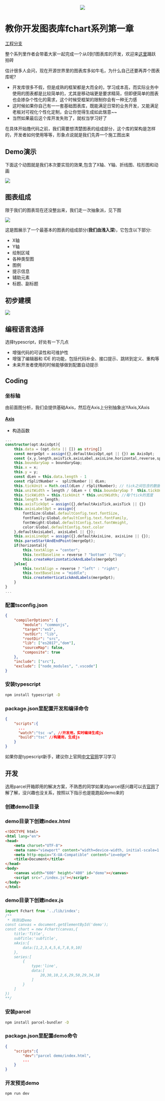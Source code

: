 
<p align="center">
    <img  src="https://img.alicdn.com/tfs/TB1tTS0ShnaK1RjSZFtXXbC2VXa-200-147.svg"><br/>
</p>

# 教你开发图表库fchart系列第一章

[工程分支](https://github.com/sheweichun/fchart/blob/Chapter_One/dev_doc/Chapter_One.md)

整个系列里作者会带着大家一起完成一个从0到1图表库的开发，欢迎来[这里](https://github.com/sheweichun/fchart)踊跃拍砖

估计很多人会问，现在开源世界里的图表库多如牛毛，为什么自己还要再弄个图表库呢?
* 开发库很多不假，但是成熟的框架都是大而全的，学习成本高，而实际业务中使用的图表都是比较简单的，尤其是移动端更是要求精简，但即便简单的图表也会掺杂个性化的需求，这个时候受框架的限制你会有一种无力感
* 这时候如果你自己有一一套基础图表库，既能满足日常的业务开发，又能满足老板对可视化个性化定制，会让你觉得生成如此惬意~~
* 当然如果最后这个库开发失败了，就权当学习好了


在具体开始撸代码之前，我们需要想清楚图表的组成部分，这个库的架构是怎样的，开发者如何使用等等，形象点说就是我们先弄一个施工图出来


## Demo演示
下面这个动图就是我们本次要实现的效果,包含了X轴、Y轴、折线图、柱形图和动画

![](./demo.gif)


## 图表组成

限于我们的图表现在还没整出来，我们走一次抽象派，见下图

![](https://img.alicdn.com/tfs/TB1O4K0QmzqK1RjSZFLXXcn2XXa-934-426.png)

这是图展示了一个最基本的图表的组成部分(**我们由浅入深**)，它包含以下部分:

* X轴
* Y轴
* 绘制区域
* 各种类型图
* 图例
* 提示信息
* 辅助元素
* 标题、副标题


## 初步建模


![](https://img.alicdn.com/tfs/TB1L5xKQAvoK1RjSZFwXXciCFXa-1768-904.png)



## 编程语言选择

选择typescript，好处有一下几点
* 增强代码的可读性和可维护性
* 增强了编辑器和 IDE 的功能，包括代码补全、接口提示、跳转到定义、重构等
* 未来开发者使用的时候能够做到配置自动提示



## Coding

### 坐标轴

由前面图分析，我们会提供基础Axis，然后在Axis上分别抽象出YAxis,XAxis

#### [Axis]((https://github.com/sheweichun/fchart/blob/a8fd713e0d3939cea8bb65bdad44ed7ca82f3fc4/src/widgets/axis.ts#L212))

* 构造函数

```typescript
...
constructor(opt:AxisOpt){
    this.data = (opt.data || []) as string[]
    const mergeOpt = assign({},defaultAxisOpt,opt || {}) as AxisOpt;
    const {x,y,length,axisTick,axisLabel,axisLine,horizontal,reverse,splitNumber,boundaryGap} = mergeOpt;
    this.boundaryGap = boundaryGap;
    this.x = x;
    this.y = y; 
    const dLen = this.data.length - 1
    const rSplitNumber =  splitNumber || dLen;
    this.tickUnit = Math.ceil(dLen / rSplitNumber); // tick之间包含的数据点个数,不包含最后一个
    this.unitWidth = length / (dLen + ( this.boundaryGap ?  this.tickUnit : 0)); //每个数据点之间的距离
    this.tickWidth = this.tickUnit * this.unitWidth; //每个tick的宽度
    this.length = length;
    this.axisTickOpt = assign({},defaultAxisTick,axisTick || {})
    this.axisLabelOpt = assign({
        fontSize:Global.defaultConfig.text.fontSize,
        fontFamily:Global.defaultConfig.text.fontFamily,
        fontWeight:Global.defaultConfig.text.fontWeight,
        color:Global.defaultConfig.text.color
    },defaultAxisLabel, axisLabel || {});
    this.axisLineOpt = assign({},defaultAxisLine, axisLine || {});
    this.parseStartAndEndPoint(mergeOpt);
    if(horizontal){
        this.textAlign = "center";
        this.textBaseline = reverse ? "bottom" : "top";
        this.createHorizontatickAndLabels(mergeOpt)
    }else{
        this.textAlign = reverse ? "left" : "right";
        this.textBaseline = "middle";
        this.createVerticatickAndLabels(mergeOpt);
    }
}
...
```

###


### 配置tsconfig.json
```json
{
	"compilerOptions": {
		"module": "commonjs",
		"target":"es5",
		"outDir": "lib",
		"rootDir": "src",
		"lib": ["es2017","dom"],
		"sourceMap": false,
		"composite": true
	},
	"include": ["src"],
	"exclude": ["node_modules", ".vscode"]
}
```

### 安装typescript
```bash
npm install typescript -D
```







### package.json里配置开发和编译命令
```json
{
    "scripts":{
      ...
      "watch":"tsc -w", //开发用，实时编译生成js
      "build":"tsc" //构建用，生成js
    }
}
```

如果你是typescript新手，建议你上官网[中文官网](https://www.tslang.cn/)学习学习

## 开发

选用parcel开箱即用的解决方案，不熟悉的同学如果对parcel感兴趣可以去[官网](https://parceljs.org)了解了解，没兴趣也没关系，按照以下指示也是能跑起demo来的



### 创建demo目录

### demo目录下创建index.html

```html
<!DOCTYPE html>
<html lang="en">
<head>
    <meta charset="UTF-8">
    <meta name="viewport" content="width=device-width, initial-scale=1.0">
    <meta http-equiv="X-UA-Compatible" content="ie=edge">
    <title>Document</title>
</head>
<body>
    <canvas width="600" height="400" id="demo"></canvas>
    <script src="./index.js"></script>
</body>
</html>
```

### demo目录下创建index.js


```javascript
import Fchart from '../lib/index';
/** 
 * 待测试Demo
const canvas = document.getElementById('demo');
const chart = new Fchart(canvas,{
    title:'Title',
    subTitle:'subTitle',
    xAxis:{
        data:[1,2,3,4,5,6,7,8,9,10]
    },
    series:[
        {
            type:'line',
            data:[
                20,30,10,2,6,29,50,29,34,18
            ]
        }
    ]
})
**/
```
### 安装parcel
```bash
npm install parcel-bundler -D
```

### package.json里配置demo命令
```json
{
    "scripts":{
        "dev":"parcel demo/index.html",
        ...
    }
}
```

### 开发预览demo

```bash
npm run dev
```




> 


